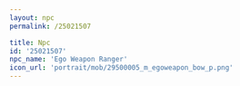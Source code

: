 ```yaml
---
layout: npc
permalink: /25021507

title: Npc
id: '25021507'
npc_name: 'Ego Weapon Ranger'
icon_url: 'portrait/mob/29500005_m_egoweapon_bow_p.png'
---
```


